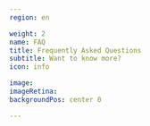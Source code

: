 ```yaml
---
region: en

weight: 2
name: FAQ
title: Frequently Asked Questions
subtitle: Want to know more?
icon: info

image:
imageRetina:
backgroundPos: center 0

---
```


<!-- image: images/tai-chi.jpg
imageRetina: images/tai-chi.jpg
backgroundPos: center 20% -->
